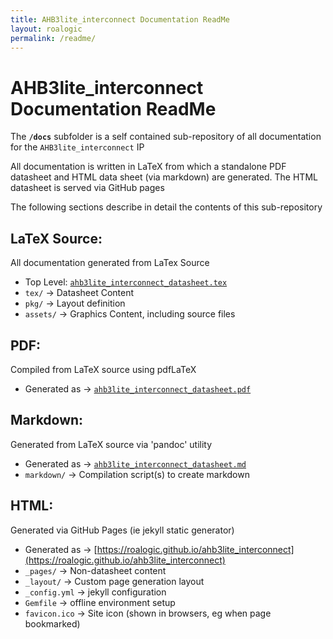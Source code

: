 ```yaml
---
title: AHB3lite_interconnect Documentation ReadMe
layout: roalogic
permalink: /readme/
---
```


# AHB3lite_interconnect Documentation ReadMe

The **`/docs`** subfolder is a self contained sub-repository of all documentation for the `AHB3lite_interconnect` IP

All documentation is written in LaTeX from which a standalone PDF datasheet and HTML data sheet (via markdown) are generated. The HTML datasheet is served via GitHub pages

The following sections describe in detail the contents of this sub-repository

## LaTeX Source:

All documentation generated from LaTex Source

- Top Level: [`ahb3lite_interconnect_datasheet.tex`](./ahb3lite_interconnect_datasheet.tex)
- `tex/` → Datasheet Content
- `pkg/` → Layout definition
- `assets/` → Graphics Content, including source files

## PDF: 

Compiled from LaTeX source using pdfLaTeX

- Generated as → [`ahb3lite_interconnect_datasheet.pdf`](./ahb3lite_interconnect_datasheet.pdf)

## Markdown: 

Generated from LaTeX source via 'pandoc' utility

- Generated as → [`ahb3lite_interconnect_datasheet.md`](./ahb3lite_interconnect_datasheet.md)
- `markdown/` → Compilation script(s) to create markdown

## HTML:

Generated via GitHub Pages (ie jekyll static generator)

- Generated as → [https://roalogic.github.io/ahb3lite_interconnect](https://roalogic.github.io/ahb3lite_interconnect)
- `_pages/` → Non-datasheet content
- `_layout/` → Custom page generation layout
- `_config.yml` → jekyll configuration
- `Gemfile` → offline environment setup
- `favicon.ico` → Site icon (shown in browsers, eg when page bookmarked)
